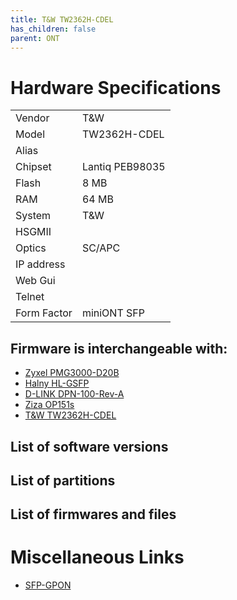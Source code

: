 ```yaml
---
title: T&W TW2362H-CDEL
has_children: false
parent: ONT
---
```


# Hardware Specifications

|             |                 |
| ----------- | --------------- |
| Vendor      | T&W             |
| Model       | TW2362H-CDEL    |
| Alias       |                 |
| Chipset     | Lantiq PEB98035 |
| Flash       | 8 MB            |
| RAM         | 64 MB           |
| System      | T&W             |
| HSGMII      |                 |
| Optics      | SC/APC          |
| IP address  |                 |
| Web Gui     |                 |
| Telnet      |                 |
| Form Factor | miniONT SFP     |

## Firmware is interchangeable with:

- [Zyxel PMG3000-D20B](ont-Zyxel-PMG3000-D20B)
- [Halny HL-GSFP](ont-Halny-HL-GSFP)
- [D-LINK DPN-100-Rev-A](ont-D-LINK-DPN-100-Rev-A)
- [Ziza OP151s](ont-ziza-op151s)
- [T&W TW2362H-CDEL](ont-T-W-TW2362H-CDEL)

## List of software versions
## List of partitions
## List of firmwares and files

# Miscellaneous Links

- [SFP-GPON](https://github.com/kovalenko/SFP-GPON)



